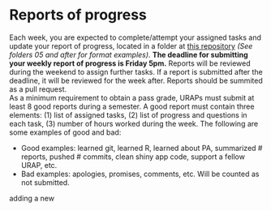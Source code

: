 # Reports of progress
Each week, you are expected to complete/attempt your assigned tasks and update your report of progress, located in a folder at [this repository](https://github.com/BITSS-OPA/URAP-week-progress) _(See folders 05 and after for format examples)_. **The deadline for submitting your weekly report of progress is Friday 5pm.** Reports will be reviewed during the weekend to assign further tasks. If a report is submitted after the deadline, it will be reviewed for the week after. Reports should be summited as a pull request.     
As a minimum requirement to obtain a pass grade, URAPs must submit at least 8 good reports during a semester. A good report must contain three elements: (1) list of assigned tasks, (2) list of progress and questions in each task, (3) number of hours worked during the week. The following are some examples of good and bad:
  - Good examples: learned git, learned R, learned about PA, summarized # reports, pushed # commits, clean shiny app code, support a fellow URAP, etc.
  - Bad examples: apologies, promises, comments, etc. Will be counted as not submitted.  


adding a new 
